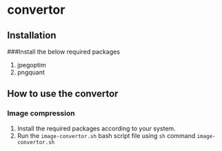 # convertor

## Installation

###Install the below required packages
1. jpegoptim
2. pngquant

## How to use the convertor

### Image compression
1. Install the required packages according to your system.
2. Run the `image-convertor.sh` bash script file using `sh` command `image-convertor.sh`